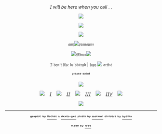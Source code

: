 <div align="center">

𝘐 𝘸𝘪𝘭𝘭 𝘣𝘦 𝘩𝘦𝘳𝘦 𝘸𝘩𝘦𝘯 𝘺𝘰𝘶 𝘤𝘢𝘭𝘭 . .

![](https://64.media.tumblr.com/3eb8f4571410487b8d2efa76150fd83f/e3ed266a96b13e4d-7b/s2048x3072/204baf2b859fca921bbd8983c8caff52b84ba19e.pnj)

![](https://64.media.tumblr.com/0ca92f822b09c88615060f0db7c9dec9/dbca1fb73b0470e4-03/s640x960/c63baaef4ddc96567d98a04ef061120a0a885e15.pnj)

![](https://64.media.tumblr.com/8a7fcf09bc1085ce6f275eb91b50633f/e3ed266a96b13e4d-cf/s640x960/bd22a24421df765727dd76873fbf4aa99efaee4e.pnj)


𝔞𝔫𝔶![](https://64.media.tumblr.com/93693ca36d76741a4f228646c0561856/0ce66fba993b67c6-98/s75x75_c1/50e0987508b2caa80ff6c7fa3d6bdfb24e8735c7.gifv)𝔭𝔯𝔬𝔫𝔬𝔲𝔫𝔰

![](https://64.media.tumblr.com/118a3b76e2e4cb171dbc811869d6deeb/0ce66fba993b67c6-d9/s75x75_c1/ae0db9732c336035fdfa842bbb2642d59b823d43.gifv)𝔐𝔦𝔫𝔬𝔯![](https://64.media.tumblr.com/e1cf9a39b94abc1f3724146a895a2d83/0ce66fba993b67c6-6e/s75x75_c1/e04d2a069069f4f5819a9803814f0d1180b8c17c.gifv)

ℑ 𝔡𝔬𝔫’𝔱 𝔩𝔦𝔨𝔢 𝔟𝔢 𝔡𝔦𝔰𝔱𝔯𝔲𝔟 | 𝔩𝔞𝔷𝔶 ![](https://64.media.tumblr.com/b5489583a005b2355062fa420629f7bd/0ce66fba993b67c6-64/s75x75_c1/d53403e12a4a1baa73b7156c0a165f3c12a56d98.gifv) 𝔞𝔯𝔱𝔦𝔰𝔱

ᴾˡᵉᵃˢᵉ ᵈⁿⁱᵘᶠ

![](https://64.media.tumblr.com/8a7fcf09bc1085ce6f275eb91b50633f/e3ed266a96b13e4d-cf/s400x600/6f9b4b54d82289ce41ab8a09b11a1f0d4100b74e.pnj)


![](https://64.media.tumblr.com/e171789450a88843626cee842f0e6552/0ce66fba993b67c6-9f/s75x75_c1/1aad6cfef795f1a044efe32edf1832028c963ace.gifv)ㅤ [𝘐](https://en.pronouns.page/@.Kuji)ㅤ ![](https://64.media.tumblr.com/e171789450a88843626cee842f0e6552/0ce66fba993b67c6-9f/s75x75_c1/1aad6cfef795f1a044efe32edf1832028c963ace.gifv)ㅤ [𝘐𝘐](https://rentry.co/Th3Kxka)ㅤ ![](https://64.media.tumblr.com/e171789450a88843626cee842f0e6552/0ce66fba993b67c6-9f/s75x75_c1/1aad6cfef795f1a044efe32edf1832028c963ace.gifv)ㅤ [𝘐𝘐𝘐](https://rentry.co/Divination_Commission)ㅤ ![](https://64.media.tumblr.com/e171789450a88843626cee842f0e6552/0ce66fba993b67c6-9f/s75x75_c1/1aad6cfef795f1a044efe32edf1832028c963ace.gifv)ㅤ [𝘐𝘐𝘝](https://rentry.co/LINKUJI)ㅤ ![](https://64.media.tumblr.com/e171789450a88843626cee842f0e6552/0ce66fba993b67c6-9f/s75x75_c1/1aad6cfef795f1a044efe32edf1832028c963ace.gifv)

![](https://64.media.tumblr.com/c318d1363ce1927550276281ce959a92/fcaa2858e77ad37f-87/s100x200/42cdb6ea8f0a88ca77de783c99d67d0a4b01788e.pnj)

---

ᵍʳᵃᵖʰⁱᶜ ᵇʸ [ˡˡᵒᶜᵏᵉᵗ](https://www.tumblr.com/llocket) ⁿ [ᵈˣˣᵗʰ⁻ᵍˣᵈ](https://www.tumblr.com/dxxth-gxd) ᵖⁱˣᵉˡˢ ᵇʸ [ᵐᵒᵗʷʷˡ](https://www.tumblr.com/motwwl) ᵈⁱᵛⁱᵈᵉʳˢ ᵇʸ [ʰʸᵉˡⁱᵗᵃ](https://www.tumblr.com/hyelita)

ᵐᵃᵈᵉ ᵇʸ [ʳᵒˢᵉ](https://github.com/FurinaTheFountain)
